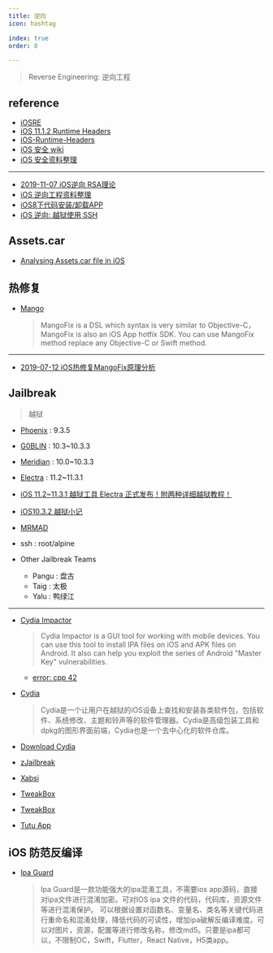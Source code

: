 ```yaml
---
title: 逆向
icon: hashtag

index: true
order: 8

---
```


> Reverse Engineering: 逆向工程

<!-- more -->

## reference

- [iOSRE](http://iosre.com)
- [iOS 11.1.2 Runtime Headers](http://developer.limneos.net/)
- [iOS-Runtime-Headers](https://github.com/nst/iOS-Runtime-Headers)
- [iOS 安全 wiki](https://github.com/wufawei/iossecurity)
- [iOS 安全资料整理](https://github.com/satan1a/awesome-ios-security-cn)

------

- [2019-11-07 iOS逆向 RSA理论](https://juejin.cn/post/6844903989666906125)
- [iOS 逆向工程资料整理](https://niyaoyao.github.io/2017/05/09/Learning-Reverse-From-Today-D4)
- [iOS8下代码安装/卸载APP](https://blog.0xbbc.com/2014/12/ios8%E4%B8%8B%E4%BB%A3%E7%A0%81%E5%AE%89%E8%A3%85%E5%8D%B8%E8%BD%BDapp/)
- [iOS 逆向: 越狱使用 SSH](http://www.veryitman.com/2018/05/12/iOS-%E9%80%86%E5%90%91-%E8%B6%8A%E7%8B%B1%E4%BD%BF%E7%94%A8-SSH/)

## Assets.car

- [Analysing Assets.car file in iOS](https://stackoverflow.com/questions/22630418/analysing-assets-car-file-in-ios)

## 热修复

- [Mango](https://github.com/YPLiang19/Mango)
    > MangoFix is a DSL which syntax is very similar to Objective-C，MangoFix is also an iOS App hotfix SDK. You can use MangoFix method replace any Objective-C or Swift method.

------ 

- [2019-07-12 iOS热修复MangoFix原理分析](https://juejin.cn/post/6844903888156360712)

## Jailbreak
> 越狱

- [Phoenix](https://phoenixpwn.com/) : 9.3.5
- [G0BLIN](https://g0blin.sticktron.net/) : 10.3~10.3.3
- [Meridian](https://meridian.sparkes.zone/) : 10.0~10.3.3
- [Electra](https://coolstar.org/electra/) : 11.2~11.3.1
- [iOS 11.2~11.3.1 越狱工具 Electra 正式发布！附两种详细越狱教程！](http://wemedia.ifeng.com/68205264/wemedia.shtml)
- [iOS10.3.2 越狱小记](https://zhuanlan.zhihu.com/p/35627866)
- [MRMAD](https://mrmad.com.tw/)

- ssh : root/alpine

- Other Jailbreak Teams
    * Pangu : 盘古
    * Taig : 太极
    * Yalu : 鸭绿江

------

<!-- App Store -->

- [Cydia Impactor](http://www.cydiaimpactor.com/) 

    > Cydia Impactor is a GUI tool for working with mobile devices. You can use this tool to install IPA files on iOS and APK files on Android. It also can help you exploit the series of Android "Master Key" vulnerabilities.
    
    * [error: cpp 42](https://yalujailbreak.net/cpp-42-cydia-impactor/)

- [Cydia](https://www.cydiaios7.com/)
    
    > Cydia是一个让用户在越狱的iOS设备上查找和安装各类软件包，包括软件、系统修改、主题和铃声等的软件管理器。Cydia是高级包装工具和dpkg的图形界面前端，Cydia也是一个去中心化的软件仓库。

- [Download Cydia](https://downloadcydia.org/) 

- [zJailbreak](http://zjailbreak.com)
- [Xabsi](https://xabsi.com/)
- [TweakBox](https://www.tweakboxapp.com/)
- [TweakBox](https://tweakbox.org/)
- [Tutu App](https://tutu-app.org/)

## iOS 防范反编译

- [Ipa Guard](https://ipaguard.com/)
    > Ipa Guard是一款功能强大的ipa混淆工具，不需要ios app源码，直接对ipa文件进行混淆加密。可对IOS ipa 文件的代码，代码库，资源文件等进行混淆保护。 可以根据设置对函数名、变量名、类名等关键代码进行重命名和混淆处理，降低代码的可读性，增加ipa破解反编译难度。可以对图片，资源，配置等进行修改名称，修改md5。只要是ipa都可以，不限制OC，Swift，Flutter，React Native，H5类app。